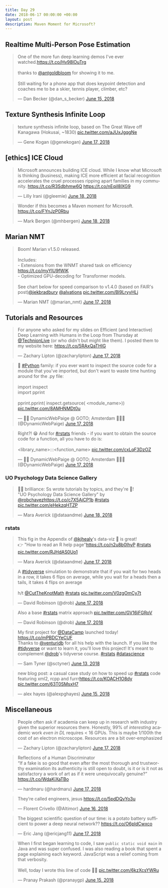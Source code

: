 ```yaml
---
title: Day 29
date: 2018-06-17 00:00:00 +00:00
layout: post
description: Maven Moment for Microsoft?
---
```


## Realtime Multi-Person Pose Estimation
<amp-twitter width="400" height="400"
             layout="responsive"
             data-tweetid="1007677266694934529">
    <blockquote placeholder><p lang="en" dir="ltr">One of the more fun deep learning demos I&#39;ve ever watched.<a href="https://t.co/Hv98lOuTrg">https://t.co/Hv98lOuTrg</a><br><br>thanks to <a href="https://twitter.com/antgoldbloom?ref_src=twsrc%5Etfw">@antgoldbloom</a> for showing it to me.<br><br>Still waiting for a phone app that does keypoint detection and coaches me to be a skier, tennis player, climber, etc?</p>&mdash; Dan Becker (@dan_s_becker) <a href="https://twitter.com/dan_s_becker/status/1007677266694934529?ref_src=twsrc%5Etfw">June 15, 2018</a></blockquote>
</amp-twitter>

## Texture Synthesis Infinite Loop
<amp-twitter width="400" height="400"
             layout="responsive"
             data-tweetid="1008338409025409024">
    <blockquote placeholder><p lang="en" dir="ltr">texture synthesis infinite loop, based on The Great Wave off Kanagawa (Hokusai, ~1830) <a href="https://t.co/aJUxJgqgNe">pic.twitter.com/aJUxJgqgNe</a></p>&mdash; Gene Kogan (@genekogan) <a href="https://twitter.com/genekogan/status/1008338409025409024?ref_src=twsrc%5Etfw">June 17, 2018</a></blockquote>
</amp-twitter>

## [ethics] ICE Cloud
<amp-twitter width="400" height="400"
             layout="responsive"
             data-tweetid="1008551405743890432">
    <blockquote placeholder><p lang="en" dir="ltr">Microsoft announces building ICE cloud. While I know what Microsoft is thinking (business), making ICE more efficient at facial recognition accelerates the cruel processes ripping apart families in my community. <a href="https://t.co/R3Sdbhmw6Q">https://t.co/R3Sdbhmw6Q</a> <a href="https://t.co/nEqiI8lXG9">https://t.co/nEqiI8lXG9</a></p>&mdash; Lilly Irani (@gleemie) <a href="https://twitter.com/gleemie/status/1008551405743890432?ref_src=twsrc%5Etfw">June 18, 2018</a></blockquote>
</amp-twitter>

<amp-twitter width="400" height="400"
             layout="responsive"
             data-tweetid="1008504768753369088">
    <blockquote placeholder><p lang="en" dir="ltr">Wonder if this becomes a Maven moment for Microsoft. <a href="https://t.co/FYnJzP0Rbu">https://t.co/FYnJzP0Rbu</a></p>&mdash; Mark Bergen (@mhbergen) <a href="https://twitter.com/mhbergen/status/1008504768753369088?ref_src=twsrc%5Etfw">June 18, 2018</a></blockquote>
</amp-twitter>

## Marian NMT
<amp-twitter width="400" height="400"
             layout="responsive"
             data-tweetid="1008476022478532608">
    <blockquote placeholder><p lang="en" dir="ltr">Boom! Marian v1.5.0 released. <br><br>Includes:<br>-  Extensions from the WNMT shared task on efficiency  <a href="https://t.co/myYIU9fWIK">https://t.co/myYIU9fWIK</a><br>- Optimized GPU-decoding for Transformer models. <br><br>See chart below for speed comparison to v1.4.0 (based on FAIR&#39;s post)<a href="https://twitter.com/jekbradbury?ref_src=twsrc%5Etfw">@jekbradbury</a> <a href="https://twitter.com/alvations?ref_src=twsrc%5Etfw">@alvations</a> <a href="https://t.co/Bl9LryvHLj">pic.twitter.com/Bl9LryvHLj</a></p>&mdash; Marian NMT (@marian_nmt) <a href="https://twitter.com/marian_nmt/status/1008476022478532608?ref_src=twsrc%5Etfw">June 17, 2018</a></blockquote>
</amp-twitter>

## Tutorials and Resources
<amp-twitter width="400" height="400"
             layout="responsive"
             data-tweetid="1008305393959923713">
    <blockquote placeholder><p lang="en" dir="ltr">For anyone who asked for my slides on Efficient (and Interactive) Deep Learning with Humans in the Loop from Thursday at <a href="https://twitter.com/TechnionLive?ref_src=twsrc%5Etfw">@TechnionLive</a> (or who didn&#39;t but might like them). I posted them to my website here: <a href="https://t.co/5RAxQaTHIG">https://t.co/5RAxQaTHIG</a></p>&mdash; Zachary Lipton (@zacharylipton) <a href="https://twitter.com/zacharylipton/status/1008305393959923713?ref_src=twsrc%5Etfw">June 17, 2018</a></blockquote>
</amp-twitter>

<amp-twitter width="400" height="400"
             layout="responsive"
             data-tweetid="1008429512558817286">
    <blockquote placeholder><p lang="en" dir="ltr">🐍 <a href="https://twitter.com/hashtag/Python?src=hash&amp;ref_src=twsrc%5Etfw">#Python</a> family: if you ever want to inspect the source code for a module that you&#39;ve imported, but don&#39;t want to waste time hunting around for the .py file:<br><br>import inspect<br>import pprint<br><br>pprint.pprint( inspect.getsource( &lt;module_name&gt;)) <a href="https://t.co/8AMHNMDt0u">pic.twitter.com/8AMHNMDt0u</a></p>&mdash; 👩‍💻 DynamicWebPaige @ GOTO; Amsterdam 🌷🇳🇱 (@DynamicWebPaige) <a href="https://twitter.com/DynamicWebPaige/status/1008429512558817286?ref_src=twsrc%5Etfw">June 17, 2018</a></blockquote>
</amp-twitter>

<amp-twitter width="400" height="400"
             layout="responsive"
             data-tweetid="1008433277718417409">
    <blockquote placeholder><p lang="en" dir="ltr">Right?! 😁 And for <a href="https://twitter.com/hashtag/rstats?src=hash&amp;ref_src=twsrc%5Etfw">#rstats</a> friends - if you want to obtain the source code for a function, all you have to do is:<br><br>&lt;library_name&gt;:::&lt;function_name&gt; <a href="https://t.co/cxLqF3DzOZ">pic.twitter.com/cxLqF3DzOZ</a></p>&mdash; 👩‍💻 DynamicWebPaige @ GOTO; Amsterdam 🌷🇳🇱 (@DynamicWebPaige) <a href="https://twitter.com/DynamicWebPaige/status/1008433277718417409?ref_src=twsrc%5Etfw">June 17, 2018</a></blockquote>
</amp-twitter>

### UO Psychology Data Science Gallery
<amp-twitter width="400" height="400"
             layout="responsive"
             data-tweetid="1008532008497287169">
    <blockquote placeholder><p lang="en" dir="ltr">👨‍🏫 brilliance: Ss wrote tutorials by topics, and they&#39;re 🌟!<br>&quot;UO Psychology Data Science Gallery&quot; by <a href="https://twitter.com/robchavez?ref_src=twsrc%5Etfw">@robchavez</a><a href="https://t.co/c7X5AiCP1b">https://t.co/c7X5AiCP1b</a> <a href="https://twitter.com/hashtag/rstats?src=hash&amp;ref_src=twsrc%5Etfw">#rstats</a> <a href="https://t.co/eHekzqHTZP">pic.twitter.com/eHekzqHTZP</a></p>&mdash; Mara Averick (@dataandme) <a href="https://twitter.com/dataandme/status/1008532008497287169?ref_src=twsrc%5Etfw">June 18, 2018</a></blockquote>
</amp-twitter>

### rstats
<amp-twitter width="400" height="400"
             layout="responsive"
             data-tweetid="1008333958973665281">
    <blockquote placeholder><p lang="en" dir="ltr">This fig in the Appendix of <a href="https://twitter.com/kjhealy?ref_src=twsrc%5Etfw">@kjhealy</a>&#39;s data-viz 📕 is great! <br>👉 &quot;How to read an R help page&quot;<a href="https://t.co/n2u8b0lhyP">https://t.co/n2u8b0lhyP</a> <a href="https://twitter.com/hashtag/rstats?src=hash&amp;ref_src=twsrc%5Etfw">#rstats</a> <a href="https://t.co/RJHdAS0Uo1">pic.twitter.com/RJHdAS0Uo1</a></p>&mdash; Mara Averick (@dataandme) <a href="https://twitter.com/dataandme/status/1008333958973665281?ref_src=twsrc%5Etfw">June 17, 2018</a></blockquote>
</amp-twitter>

<amp-twitter width="400" height="400"
             layout="responsive"
             data-tweetid="1008409373423611904">
    <blockquote placeholder><p lang="en" dir="ltr">A <a href="https://twitter.com/hashtag/tidyverse?src=hash&amp;ref_src=twsrc%5Etfw">#tidyverse</a> simulation to demonstrate that if you wait for two heads in a row, it takes 6 flips on average, while you wait for a heads then a tails, it takes 4 flips on average<br><br>h/t <a href="https://twitter.com/CutTheKnotMath?ref_src=twsrc%5Etfw">@CutTheKnotMath</a> <a href="https://twitter.com/hashtag/rstats?src=hash&amp;ref_src=twsrc%5Etfw">#rstats</a> <a href="https://t.co/V0zgOmCy7t">pic.twitter.com/V0zgOmCy7t</a></p>&mdash; David Robinson (@drob) <a href="https://twitter.com/drob/status/1008409373423611904?ref_src=twsrc%5Etfw">June 17, 2018</a></blockquote>
</amp-twitter>

<amp-twitter width="400" height="400"
             layout="responsive"
             data-tweetid="1008410647472803840"
             data-conversation="none">
    <blockquote placeholder><p lang="en" dir="ltr">Also a base <a href="https://twitter.com/hashtag/rstats?src=hash&amp;ref_src=twsrc%5Etfw">#rstats</a> matrix approach <a href="https://t.co/GV16iFGRoV">pic.twitter.com/GV16iFGRoV</a></p>&mdash; David Robinson (@drob) <a href="https://twitter.com/drob/status/1008410647472803840?ref_src=twsrc%5Etfw">June 17, 2018</a></blockquote>
</amp-twitter>

<amp-twitter width="400" height="400"
             layout="responsive"
             data-tweetid="1006966996246908931">
    <blockquote placeholder><p lang="en" dir="ltr">My first  project for <a href="https://twitter.com/DataCamp?ref_src=twsrc%5Etfw">@DataCamp</a> launched today! <a href="https://t.co/mPBDCYeCUF">https://t.co/mPBDCYeCUF</a><br>Thanks to <a href="https://twitter.com/venturidb?ref_src=twsrc%5Etfw">@venturidb</a> for all his help with the launch. If you like the <a href="https://twitter.com/hashtag/tidyverse?src=hash&amp;ref_src=twsrc%5Etfw">#tidyverse</a> or want to learn it, you&#39;ll love this project! It&#39;s meant to complement <a href="https://twitter.com/drob?ref_src=twsrc%5Etfw">@drob</a>&#39;s tidyverse course. <a href="https://twitter.com/hashtag/rstats?src=hash&amp;ref_src=twsrc%5Etfw">#rstats</a> <a href="https://twitter.com/hashtag/datascience?src=hash&amp;ref_src=twsrc%5Etfw">#datascience</a></p>&mdash; Sam Tyner (@sctyner) <a href="https://twitter.com/sctyner/status/1006966996246908931?ref_src=twsrc%5Etfw">June 13, 2018</a></blockquote>
</amp-twitter>

<amp-twitter width="400" height="400"
             layout="responsive"
             data-tweetid="1007669101764935681">
    <blockquote placeholder><p lang="en" dir="ltr">new blog post: a casual case study on how to speed up <a href="https://twitter.com/hashtag/rstats?src=hash&amp;ref_src=twsrc%5Etfw">#rstats</a> code featuring xml2, rcpp and furrr<a href="https://t.co/KOACH1O8dy">https://t.co/KOACH1O8dy</a> <a href="https://t.co/63T0SMsxH7">pic.twitter.com/63T0SMsxH7</a></p>&mdash; alex hayes (@alexpghayes) <a href="https://twitter.com/alexpghayes/status/1007669101764935681?ref_src=twsrc%5Etfw">June 15, 2018</a></blockquote>
</amp-twitter>

## Miscellaneous
<amp-twitter width="400" height="400"
             layout="responsive"
             data-tweetid="1008304232615772161">
    <blockquote placeholder><p lang="en" dir="ltr">People often ask if academia can keep up in research with industry given the superior resources there. Honestly, 99% of *interesting* academic work *even in DL* requires &lt; 16 GPUs. This is maybe 1/100th the cost of an electron microscope. Resources are a bit over-emphasized</p>&mdash; Zachary Lipton (@zacharylipton) <a href="https://twitter.com/zacharylipton/status/1008304232615772161?ref_src=twsrc%5Etfw">June 17, 2018</a></blockquote>
</amp-twitter>

<amp-twitter width="400" height="400"
             layout="responsive"
             data-tweetid="1008492030173970432">
    <blockquote placeholder><p lang="en" dir="ltr">Reflections of a Human Discriminator<br>“If a fake is so good that even after the most thorough and trustworthy examination its authenticity is still open to doubt, is it or is it not as satisfactory a work of art as if it were unequivocally genuine?” <a href="https://t.co/WdaKiXaTBo">https://t.co/WdaKiXaTBo</a></p>&mdash; hardmaru (@hardmaru) <a href="https://twitter.com/hardmaru/status/1008492030173970432?ref_src=twsrc%5Etfw">June 17, 2018</a></blockquote>
</amp-twitter>

<amp-twitter width="400" height="400"
             layout="responsive"
             data-tweetid="1008047634110558208">
    <blockquote placeholder><p lang="en" dir="ltr">They’re called engineers, jesus <a href="https://t.co/5pdDQvYo3u">https://t.co/5pdDQvYo3u</a></p>&mdash; Florent Crivello (@Altimor) <a href="https://twitter.com/Altimor/status/1008047634110558208?ref_src=twsrc%5Etfw">June 16, 2018</a></blockquote>
</amp-twitter>

<amp-twitter width="400" height="400"
             layout="responsive"
             data-tweetid="1008486073679265792">
    <blockquote placeholder><p lang="en" dir="ltr">The biggest scientific question of our time: is a potato battery sufficient to power a deep neural network?? <a href="https://t.co/O6pldCwxco">https://t.co/O6pldCwxco</a></p>&mdash; Eric Jang (@ericjang11) <a href="https://twitter.com/ericjang11/status/1008486073679265792?ref_src=twsrc%5Etfw">June 17, 2018</a></blockquote>
</amp-twitter>

<amp-twitter width="400" height="400"
             layout="responsive"
             data-tweetid="1007755817435553792">
    <blockquote placeholder><p lang="en" dir="ltr">When I first began learning to code, I saw `public static void main` in Java and was super confused. I was also reading a book that spent a page explaining each keyword. JavaScript was a relief coming from that verbosity.<br><br>Well, today I wrote this line of code 🤷‍♀️ <a href="https://t.co/6kzXcsYWRu">pic.twitter.com/6kzXcsYWRu</a></p>&mdash; Pranay Prakash (@pranaygp) <a href="https://twitter.com/pranaygp/status/1007755817435553792?ref_src=twsrc%5Etfw">June 15, 2018</a></blockquote>
</amp-twitter>
